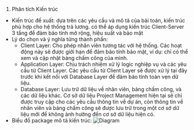 1. Phân tích Kiến trúc
- Kiến trúc đề xuất: dựa trên các yêu cầu và mô tả của bài toán, kiến trúc phù hợp cho hệ thống trả lương. có thể áp dụng kiến trúc Client-Server 3 tầng để đảm bảo tính mở rộng, hiệu suất và bảo mật
- Lý do chọn và ý nghĩa từng thành phần:
  + Client Layer: Cho phép nhân viên tương tác với hệ thống. Các hoạt động này sẽ được giới hạn để đảm bảo tính bảo mật, ví dụ: chỉ có thể xem và cập nhật bảng chấm công của mình.
  + Application Layer: Chịu trách nhiệm xử lý logic nghiệp vụ và các yêu cầu từ Client Layer. Các yêu cầu từ Client Layer sẽ được xử lý tại đây trước khi kết nối với Database Layer để đảm bảo tính toàn vẹn dữ liệu.
  + Database Layer: Lưu trữ dữ liệu về nhân viên, bảng chấm công, và các dữ liệu khác. Cơ sở dữ liệu Project Management hiện tại sẽ chỉ được truy cập cho các yêu cầu thông tin về dự án, còn thông tin về nhân viên và bảng chấm công sẽ được lưu trữ trong một cơ sở dữ liệu mới để không ảnh hưởng đến cơ sở dữ liệu hiện có.
- Biểu đồ package mô tả kiến trúc:
![Diagram](https://www.planttext.com/api/plantuml/svg/V98zRiCm38LtdOBGr0wvGAV4yHB01G8KpSuohAj6bWJz132Adgn3ZzGhL7A6k7RSZS9x_FX8wEVhUnqY-fWwBHpI2Li6kTMAJOG6U_OIFWG0QGm1v7DW3piJsRyYiRmAE-DIX0DgTSIeh97YKrnv6-Uqea6u0QrIK8PprTXMqGZwn9IyYZritvXE8w76YB3tbdANCktVOKLymS0t9ksnzrPhgAiHB7FUcI8yeidzNLcyhk2kuHQfln_OqxrXjPh5XWSWstN9b4KvY9bUUaO1iX-fB52yi_CjJ3XV74luoS5Af58ikATNp7PtUHN-J1to_t-hJF0SlU8p1yWvKOWrcsFvMxy0003__mC0)
